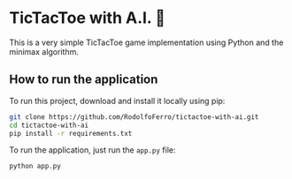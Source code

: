 # TicTacToe with A.I. 🧠

This is a very simple TicTacToe game implementation using Python and the minimax algorithm.

## How to run the application

To run this project, download and install it locally using pip:

```sh
git clone https://github.com/RodolfoFerro/tictactoe-with-ai.git
cd tictactoe-with-ai
pip install -r requirements.txt
```

To run the application, just run the `app.py` file:

```sh
python app.py
```
